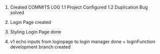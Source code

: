 1. Created COMMITS LOG
1.1 Project Configured
1.2 Duplication Bug solved

2. Login Page created 
3. Styling Login Page done
4. v1 echo inputs from loginpage to login manager done + loginFunction development branch created
